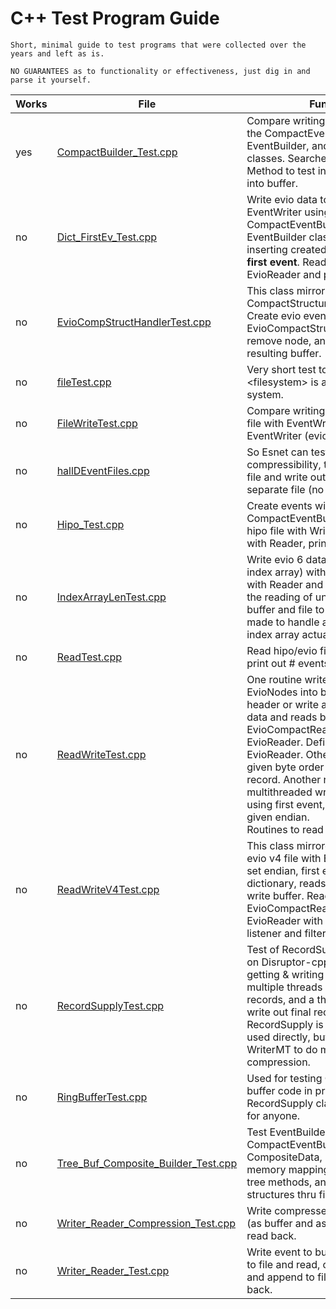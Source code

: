 
# **C++ Test Program Guide**

    Short, minimal guide to test programs that were collected over the years and left as is.
    
    NO GUARANTEES as to functionality or effectiveness, just dig in and parse it yourself.

| Works | File                                                                       | Function                                                                                                                                                                                                                                                                                                                                                                                      |
|-------|----------------------------------------------------------------------------|-----------------------------------------------------------------------------------------------------------------------------------------------------------------------------------------------------------------------------------------------------------------------------------------------------------------------------------------------------------------------------------------------|
| yes   | [CompactBuilder_Test.cpp](CompactBuilder_Test.cpp)                         | Compare writing evio data using the CompactEventBuilder, EventBuilder, and EvioEvent tree classes. Searches evio buffer. Method to test inserting EvioNode into buffer.                                                                                                                                                                                                                    |
| no    | [Dict_FirstEv_Test.cpp](Dict_FirstEv_Test.cpp)                             | Write evio data to file with EventWriter using the CompactEventBuilder and EventBuilder classes while inserting created dictionary and **first event**. Read files using EvioReader and print out.                                                                                                                                                                                            |
| no    | [EvioCompStructHandlerTest.cpp](EvioCompStructHandlerTest.cpp)             | This class mirrors CompactStructureHandlerTest.java. Create evio event buffer, put into EvioCompactStructureHandler, remove node, and examine resulting buffer.                                                                                                                                                                                                                               |
| no    | [fileTest.cpp](fileTest.cpp)                                               | Very short test to see if #include \<filesystem\> is available on this system.                                                                                                                                                                                                                                                                                                                |
| no    | [FileWriteTest.cpp](FileWriteTest.cpp)                                     | Compare writing same events to file with EventWriterV4 (evio 4) and EventWriter (evio 6).                                                                                                                                                                                                                                                                                                     |
| no    | [hallDEventFiles.cpp](hallDEventFiles.cpp)                                 | So Esnet can test data compressibility, take a hall D data file and write out each event into a separate file (no record structure).                                                                                                                                                                                                                                                          |
| no    | [Hipo_Test.cpp](Hipo_Test.cpp)                                             | Create events with CompactEventBuilder, write into hipo file with Writer and read back with Reader, printout.                                                                                                                                                                                                                                                                                 |
| no    | [IndexArrayLenTest.cpp](IndexArrayLenTest.cpp)                             | Write evio 6 data (zero-length index array) with fwrite, read back with Reader and print. Used to test the reading of uncompressed evio buffer and file to see if changes made to handle a zero-length index array actually worked.                                                                                                                                                           |                                                                                      |
| no    | [ReadTest.cpp](ReadTest.cpp)                                               | Read hipo/evio file with Reader, print out # events and each event.                                                                                                                                                                                                                                                                                                                           |
| no    | [ReadWriteTest.cpp](ReadWriteTest.cpp)                                     | One routine writes events as EvioNodes into buf with user header or write as compressed data and reads back with Reader, EvioCompactReader and EvioReader. Defined listeners for EvioReader. Other routine writes in given byte order and with entire record. Another routine does multithreaded writes with WriterMT using first event, user header, given endian.<br/>Routines to read data. |
| no    | [ReadWriteV4Test.cpp](ReadWriteV4Test.cpp)                                 | This class mirrored in Java. Writes evio v4 file with EventWriterV4 with set endian, first event and dictionary, reads back. Routine to write buffer. Reads back with EvioCompactReader and EvioReader with user defined listener and filter.                                                                                                                                                 |
| no    | [RecordSupplyTest.cpp](RecordSupplyTest.cpp)                               | Test of RecordSupply class (based on Disruptor-cpp) with one thread getting & writing into record, multiple threads compressing records, and a thread to get and write out final record. RecordSupply is **NOT** meant to be used directly, but is used in WriterMT to do multithreaded compression.                                                                                          |
| no    | [RingBufferTest.cpp](RingBufferTest.cpp)                                   | Used for testing C++ based ring buffer code in prep for creating RecordSupply class. **NOT** useful for anyone.                                                                                                                                                                                                                                                                               |
| no    | [Tree_Buf_Composite_Builder_Test.cpp](Tree_Buf_Composite_Builder_Test.cpp) | Test EventBuilder, CompactEventBuilder, CompositeData, ByteBuffer (with memory mapping), BaseStructure's tree methods, and finding structures thru filters and listeners.                                                                                                                                                                                                                     |
| no    | [Writer_Reader_Compression_Test.cpp](Writer_Reader_Compression_Test.cpp)   | Write compressed evio data to file (as buffer and as EvioEvents) and read back.                                                                                                                                                                                                                                                                                                               |
| no    | [Writer_Reader_Test.cpp](Writer_Reader_Test.cpp)                           | Write event to buf and read, write to file and read, create 2nd event and append to file, read all events back.                                                                                                                                                                                                                                                                               |
 


